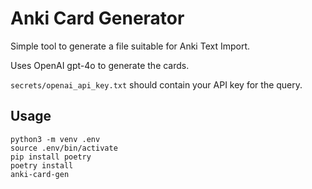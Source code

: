# Anki Card Generator

Simple tool to generate a file suitable for Anki Text Import.

Uses OpenAI gpt-4o to generate the cards.

`secrets/openai_api_key.txt` should contain your API key for the query.

## Usage
```
python3 -m venv .env
source .env/bin/activate
pip install poetry
poetry install
anki-card-gen
```
